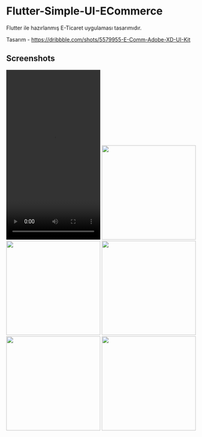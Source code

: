 # Flutter-Simple-UI-ECommerce

Flutter ile hazırlanmış E-Ticaret uygulaması tasarımıdır.

Tasarım - https://dribbble.com/shots/5579955-E-Comm-Adobe-XD-UI-Kit

## Screenshots

<kbd><video src="https://raw.githubusercontent.com/ahmeteminkara/Flutter-Simple-UI-ECommerce/master/media/ssvideo.mp4" width="250" height="450" autoplay/></kbd>   <kbd><img src="https://raw.githubusercontent.com/ahmeteminkara/Flutter-Simple-UI-ECommerce/master/media/ECommerce1.jpg" width="250" /></kbd>    <kbd><img src="https://raw.githubusercontent.com/ahmeteminkara/Flutter-Simple-UI-ECommerce/master/media/ECommerce2.jpg" width="250" /></kbd>    <kbd><img src="https://raw.githubusercontent.com/ahmeteminkara/Flutter-Simple-UI-ECommerce/master/media/ECommerce3.jpg" width="250" /></kbd>    <kbd><img src="https://raw.githubusercontent.com/ahmeteminkara/Flutter-Simple-UI-ECommerce/master/media/ECommerce4.jpg" width="250" /></kbd>    <kbd><img src="https://raw.githubusercontent.com/ahmeteminkara/Flutter-Simple-UI-ECommerce/master/media/ECommerce5.jpg" width="250" /></kbd>
